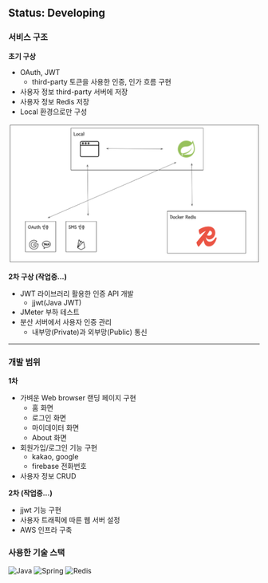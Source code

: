 ## Status: Developing

### 서비스 구조
<strong> 초기 구상 </strong>

- OAuth, JWT
  - third-party 토큰을 사용한 인증, 인가 흐름 구현
- 사용자 정보 third-party 서버에 저장
- 사용자 정보 Redis 저장
- Local 환경으로만 구성

![feature](intro-img/thubalcain-arch-step1.png)

<strong> 2차 구상 (작업중...) </strong>

- JWT 라이브러리 활용한 인증 API 개발
  - jjwt(Java JWT)
- JMeter 부하 테스트
- 분산 서버에서 사용자 인증 관리
  - 내부망(Private)과 외부망(Public) 통신

---
### 개발 범위
<strong> 1차 </strong>

- 가벼운 Web browser 랜딩 페이지 구현
  - 홈 화면
  - 로그인 화면
  - 마이데이터 화면
  - About 화면
- 회원가입/로그인 기능 구현
  - kakao, google
  - firebase 전화번호
- 사용자 정보 CRUD

<strong> 2차 (작업중...) </strong>

- jjwt 기능 구현
- 사용자 트래픽에 따른 웹 서버 설정
- AWS 인프라 구축

### 사용한 기술 스택

![Java](https://img.shields.io/badge/java-%23ED8B00.svg?style=for-the-badge&logo=openjdk&logoColor=white)
![Spring](https://img.shields.io/badge/spring-%236DB33F.svg?style=for-the-badge&logo=spring&logoColor=white)
![Redis](https://img.shields.io/badge/redis-%23DD0031.svg?style=for-the-badge&logo=redis&logoColor=white)
